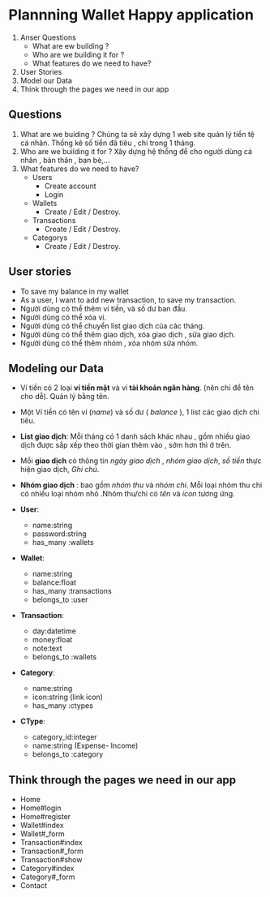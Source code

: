 # Plannning Wallet Happy application

1. Anser Questions
    - What are ew building ?
    - Who are we building it for ?
    - What features do we need to have?
2. User Stories
3. Model our Data
4. Think through the pages we need in our app

## Questions 

1. What are we buiding ?
        Chúng ta sẽ xây dựng 1 web site quản lý tiền tệ cá nhân. Thống kê số tiền đã tiêu , chi trong 1 tháng.
2. Who are we building it for ?
        Xây dựng hệ thống để cho người dùng cá nhân , bản thân , bạn bè,...
3. What features do we need to have?
    - Users
        - Create account
        - Login
    - Wallets
        - Create / Edit / Destroy.
    - Transactions
        - Create / Edit / Destroy.
    - Categorys
        - Create / Edit / Destroy.




## User stories

- To save my balance in my wallet
- As a user, I want to add new transaction, to save my transaction.
- Người dùng có thể thêm ví tiền, và số dư ban đầu.
- Người dùng có thể xóa ví.
- Người dùng có thể chuyển list giao dịch của các tháng.
- Người dùng có thể thêm giao dịch, xóa giao dịch , sửa giao dịch.
- Người dùng có thể thêm nhóm , xóa nhóm sửa nhóm.


## Modeling our Data

- Ví tiền có 2 loại **ví tiền mặt** và ví **tài khoản ngân hàng**. (nên chỉ để tên cho dễ). Quản lý bằng tên.
- Một Ví tiền có tên ví (*name*) và số dư ( *balance* ), 1 list các giao dịch chi tiêu.
- **List giao dịch**: Mỗi tháng có 1 danh sách khác nhau , gồm nhiều giao dịch được sắp xếp theo thời gian thêm vào , sớm hơn thì ở trên.
- Mỗi **giao dịch** có thông tin *ngày giao dịch* , *nhóm giao dịch*, *số tiền* thực hiện giao dịch, *Ghi chú*.
- **Nhóm giao dịch** : bao gồm *nhóm thu* và *nhóm chi*. Mỗi loại nhóm thu chi có nhiều loại nhóm nhỏ .Nhóm thu/chi có *tên* và *icon* tương ứng.

- **User**:
    - name:string
    - password:string
    - has_many :wallets

- **Wallet**:
    - name:string
    - balance:float
    - has_many :transactions
    - belongs_to :user

- **Transaction**:
    - day:datetime
    - money:float
    - note:text
    - belongs_to :wallets
- **Category**:
    - name:string
    - icon:string (link icon)
    - has_many :ctypes
- **CType**:
    - category_id:integer
    - name:string   (Expense- Income)
    - belongs_to :category

## Think through the pages we need in our app

 - Home
 - Home#login
 - Home#register
 - Wallet#index
 - Wallet#_form
 - Transaction#index
 - Transaction#_form
 - Transaction#show
 - Category#index
 - Category#_form
 - Contact
